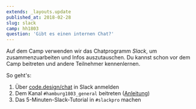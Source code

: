 ```yaml
---
extends: _layouts.update
published_at: 2018-02-28
slug: slack
camp: hh1803
question: 'Gibt es einen internen Chat?'
---
```


Auf dem Camp verwenden wir das Chatprogramm *Slack*, um zusammenzuarbeiten und Infos auszutauschen. Du kannst schon vor dem Camp beitreten und andere Teilnehmer kennenlernen.

So geht's:

1. Über [code.design/chat](https://code.design/chat) in Slack anmelden
2. Dem Kanal `#hamburg1803_general` beitreten ([Anleitung](https://get.slack.help/hc/de/articles/205239967-Channels-Browsen-und-Beitritt))
3. Das 5-Minuten-Slack-Tutorial in `#slackpro` machen
